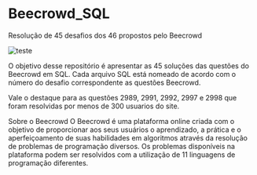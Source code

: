 # Beecrowd_SQL
Resolução de 45 desafios dos 46 propostos pelo Beecrowd

![teste](https://user-images.githubusercontent.com/88987295/159592380-bad8cbc6-91b9-4e12-9065-e47f8596051c.png)
  
O objetivo desse repositório é apresentar as 45 soluções das questões do Beecrowd em SQL.
Cada arquivo SQL está nomeado de acordo com o número do desafio correspondente as questões Beecrowd.

Vale o destaque para as questões 2989, 2991, 2992, 2997 e 2998 que foram resolvidas por menos de 300 usuarios do site.

Sobre o Beecrowd
O Beecrowd é uma plataforma online criada com o objetivo de proporcionar aos seus usuários o aprendizado, 
a prática e o aperfeiçoamento de suas habilidades em algoritmos através da resolução de problemas de programação
diversos. Os problemas disponíveis na plataforma podem ser resolvidos com a utilização de 11 linguagens de programação diferentes.
